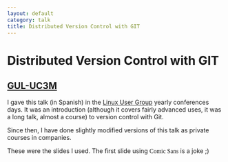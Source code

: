 ```yaml
---
layout: default
category: talk
title: Distributed Version Control with GIT
---
```


# Distributed Version Control with GIT
## [GUL-UC3M](http://gul.es/)

I gave this talk (in Spanish) in the [Linux User Group](http://gul.es/) yearly conferences days. It was an introduction (although it covers fairly advanced uses, it was a long talk, almost a course) to version control with Git.

Since then, I have done slightly modified versions of this talk as private courses in companies.

These were the slides I used. The first slide using <span style='font-family: "Comic Sans MS"'>Comic Sans</span> is a joke ;)

<script async class="speakerdeck-embed" data-id="4f82cfb6fee04b0022005f5e" data-ratio="1.33333333333333" src="//speakerdeck.com/assets/embed.js"></script>